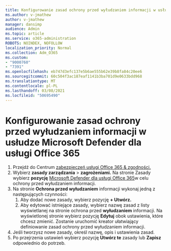 ```yaml
---
title: Konfigurowanie zasad ochrony przed wyłudzaniem informacji w usłudze Microsoft Defender dla usługi Office 365
ms.author: v-jmathew
author: v-jmathew
manager: dansimp
audience: Admin
ms.topic: article
ms.service: o365-administration
ROBOTS: NOINDEX, NOFOLLOW
localization_priority: Normal
ms.collection: Adm_O365
ms.custom:
- "9000760"
- "7391"
ms.openlocfilehash: eb747d3efc137e5b6ae555b62e39b8fa84c20ee6
ms.sourcegitcommit: 60c504f3ac187eaf1141b3ba701d9e0633bdd968
ms.translationtype: MT
ms.contentlocale: pl-PL
ms.lasthandoff: 03/08/2021
ms.locfileid: "50695490"
---
```

# <a name="set-up-anti-phishing-policies-in-microsoft-defender-for-office-365"></a>Konfigurowanie zasad ochrony przed wyłudzaniem informacji w usłudze Microsoft Defender dla usługi Office 365

1. Przejdź do Centrum [zabezpieczeń usługi Office 365 & zgodności.](https://go.microsoft.com/fwlink/p/?linkid=2077143)
2. Wybierz **zasady zarządzania**  >  **zagrożeniami.** Na stronie Zasady wybierz **pozycję** [Microsoft Defender dla usługi Office 365](https://go.microsoft.com/fwlink/?linkid=2101369)w celu ochrony przed wyłudzaniem informacji.
3. Na stronie **Ochrona przed wyłudzaniem** informacji wykonaj jedną z następujących czynności:
    1. Aby dodać nowe zasady, wybierz pozycję **+ Utwórz.**
    1. Aby edytować istniejące zasady, wybierz nazwę zasad z listy wyświetlanej na stronie ochrona przed **wyłudzaniem** informacji. Na wyświetlonej stronie wybierz pozycję **Edytuj** obok ustawienia, które chcesz zmienić. Zostanie uruchomić kreator ułatwiający definiowanie zasad ochrony przed wyłudzaniem informacji.
4. Jeśli tworzysz nowe zasady, określ nazwę, opis i ustawienia zasad.
5. Po przejrzenia ustawień wybierz pozycję **Utwórz te** zasady lub **Zapisz** odpowiednio do potrzeb.
